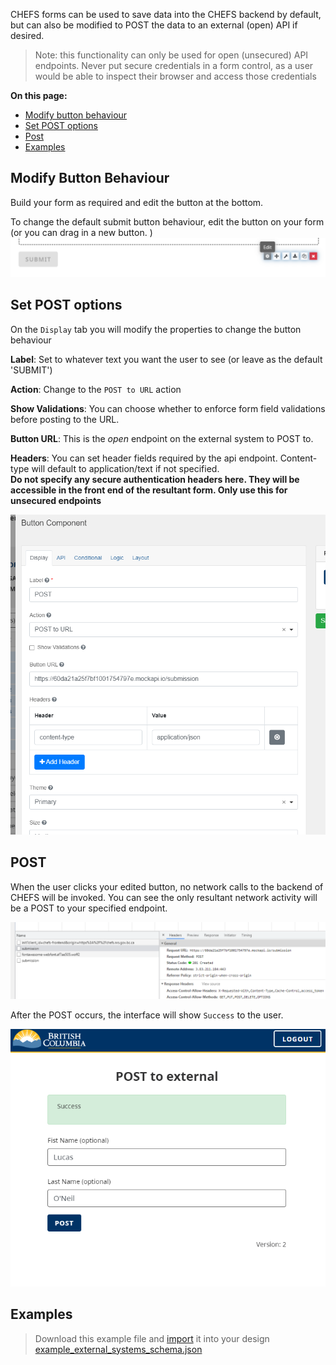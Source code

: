 CHEFS forms can be used to save data into the CHEFS backend by default, but can also be modified to POST the data to an external (open) API if desired.

>Note: this functionality can only be used for open (unsecured) API endpoints. Never put secure credentials in a form control, as a user would be able to inspect their browser and access those credentials

**On this page:**
* [Modify button behaviour](#modify-button-behaviour)
* [Set POST options](#Set-POST-options)
* [Post](#Post)
* [Examples](#Examples)

## Modify Button Behaviour
Build your form as required and edit the button at the bottom.

To change the default submit button behaviour, edit the button on your form (or you can drag in a new button.
)
![modify submit button](images/external_submit_edit.png)

## Set POST options
On the `Display` tab you will modify the properties to change the button behaviour

**Label**: Set to whatever text you want the user to see (or leave as the default 'SUBMIT')

**Action**: Change to the `POST to URL` action

**Show Validations**: You can choose whether to enforce form field validations before posting to the URL.

**Button URL**: This is the *open* endpoint on the external system to POST to. 

**Headers**: You can set header fields required by the api endpoint. Content-type will default to application/text if not specified.  
**Do not specify any secure authentication headers here. They will be accessible in the front end of the resultant form. Only use this for unsecured endpoints**

![the new button settings](images/external_submit_post.png)

## POST
When the user clicks your edited button, no network calls to the backend of CHEFS will be invoked. You can see the only resultant network activity will be a POST to your specified endpoint.

![network example](images/external_submit_network.png)

After the POST occurs, the interface will show `Success` to the user.

![success message](images/external_submit_success.png)

## Examples
> Download this example file and [import](Import-Export) it into your design<br>
> [example_external_systems_schema.json](examples/example_external_systems_schema.json)